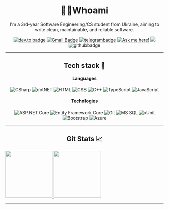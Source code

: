 <div align=center>
  
# 👨‍💻Whoami


I'm a 3rd-year Software Engineering/CS student from Ukraine, aiming to write clean, maintainable, and reliable software.

[![dev.to badge](https://img.shields.io/badge/-nikitareshetnik-%230177B5?style=flat&logo=linkedin)](https://www.linkedin.com/in/nikitareshetnik/)
[![Gmail Badge](https://img.shields.io/badge/-Gmail-c14438?style=flat&logo=Gmail&logoColor=white&link=mailto:reshetnik.nikita@gmail.com)](mailto:reshetnik.nikita@gmail.com)
[![telegrambadge](https://img.shields.io/badge/Telegram-2CA5E0?style=flat&logo=telegram&logoColor=white)](https://telegram.im/@reshetnigram)
[![Ask me here!](https://img.shields.io/badge/Query-Ask_Me_Anything-1DA1F2)](https://github.com/aldecode/aldecode/issues/new)
![](https://komarev.com/ghpvc/?username=aldecode&color=brightgreen&style=flat)
![githubbadge](https://img.shields.io/github/followers/aldecode?style=social)

---

Tech stack 🔧
---

#### Languages

![CSharp](https://img.shields.io/badge/-CSharp-fff?&logo=c-sharp&logoColor=blue)
![dotNET](https://img.shields.io/badge/.NET-fff?&logo=.net&logoColor=5C2D91)
![HTML](https://img.shields.io/badge/-HTML-fff?&logo=HTML5)
![CSS](https://img.shields.io/badge/-CSS-fff?&logo=CSS3&logoColor=blue)
![C++](https://img.shields.io/badge/-C++-fff?&logo=c%2b%2b&logoColor=00599C)
![TypeScript](https://img.shields.io/badge/-TypeScript-fff?&logo=TypeScript&logoColor=007ACC)
![JavaScript](https://img.shields.io/badge/-JavaScript-fff?&logo=JavaScript&logoColor=ddc508)
  
  
#### Technlogies
  
![ASP.NET Core](https://img.shields.io/badge/-ASP.NET%20Core-fff?style=flat&logo=.net&logoColor=blue)
![Entity Framework Core](https://img.shields.io/badge/-Entity_Framework_Core-fff?style=flat&logo=Microsoft&logoColor=0078D7)
![Git](https://img.shields.io/badge/-Git-fff?style=flat&logo=git)
![MS SQL](https://img.shields.io/badge/Microsoft_SQL_Server-fff?style=flat&logo=microsoft-sql-server&logoColor=red)
![xUnit](https://img.shields.io/badge/-xUnit-fff?style=flat&logo=xunit&logoColor=blue)
![Bootstrap](https://img.shields.io/badge/-Bootstrap-fff?style=flat&logo=bootstrap&logoColor=563D7C)
![Azure](https://img.shields.io/badge/-Azure-fff?&logo=Microsoft-Azure&logoColor=blue)

---


Git Stats 📈
---

  </div>
  <a href="https://gitstats.me/aldecode" align=center >
  <img height="150px" src="https://github-readme-stats.vercel.app/api?username=aldecode&show_icons=true&theme=nord&hide_title=true&hide=contribs,issues&include_all_commits=true&count_private=true&hide_border=true" />
  <img height="150px" src="https://github-readme-stats.vercel.app/api/top-langs/?username=aldecode&layout=compact&exclude_repo=WebResume&hide=,&theme=nord&hide_border=true" /> 
</a>

---
